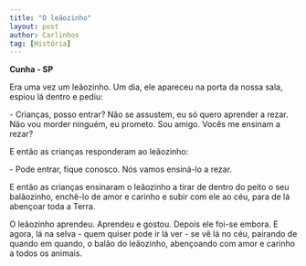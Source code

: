 ```yaml
---
title: "O leãozinho"
layout: post
author: Carlinhos
tag: [História]
---
```


**Cunha - SP**

Era uma vez um leãozinho. Um dia, ele apareceu na porta da nossa sala,
espiou lá dentro e pediu:

\- Crianças, posso entrar? Não se assustem, eu só quero aprender a
rezar. Não vou morder ninguém, eu prometo.  Sou amigo. Vocês me
ensinam a rezar?

E então as crianças responderam ao leãozinho:

\- Pode entrar, fique conosco. Nós vamos ensiná-lo a rezar.

E então as crianças ensinaram o leãozinho a tirar de dentro do peito o
seu balãozinho, enchê-lo de amor e carinho e subir com ele ao céu,
para de lá abençoar toda a Terra.

O leãozinho aprendeu. Aprendeu e gostou. Depois ele foi-se embora. E
agora, lá na selva - quem quiser pode ir lá ver - se vê lá no céu,
pairando de quando em quando, o balão do leãozinho, abençoando com
amor e carinho a todos os animais.
